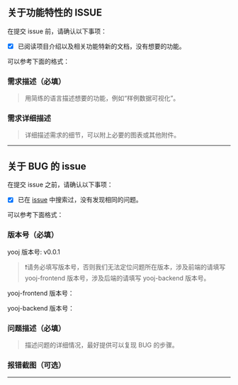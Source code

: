 ## 关于功能特性的 ISSUE

在提交 issue 前，请确认以下事项：

- [x] 已阅读项目介绍以及相关功能特新的文档，没有想要的功能。

可以参考下面的格式：

### 需求描述（必填）

> 用简练的语言描述想要的功能，例如“样例数据可视化”。


### 需求详细描述

> 详细描述需求的细节，可以附上必要的图表或其他附件。

---

## 关于 BUG 的 issue

在提交 issue 之前，请确认以下事项：

- [x] 已在 [issue](https://github.com/yngcy/yooj/issues) 中搜索过，没有发现相同的问题。

可以参考下面格式：

### 版本号（必填）

yooj 版本号: v0.0.1

> ❗请务必填写版本号，否则我们无法定位问题所在版本，涉及前端的请填写 yooj-frontend 版本号，涉及后端的请填写 yooj-backend 版本号。

yooj-frontend 版本号：

yooj-backend 版本号：

### 问题描述（必填）

> 描述问题的详细情况，最好提供可以复现 BUG 的步骤。

### 报错截图（可选）

---
